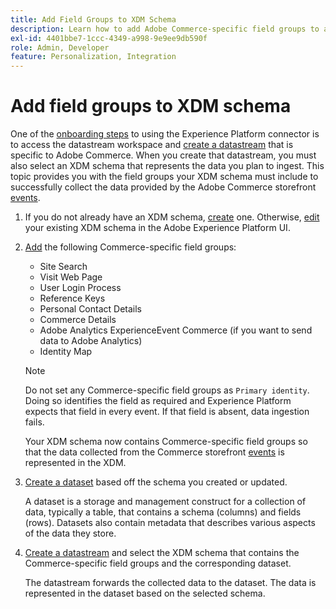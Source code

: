 ```yaml
---
title: Add Field Groups to XDM Schema
description: Learn how to add Adobe Commerce-specific field groups to an XDM schema.
exl-id: 4401bbe7-1ccc-4349-a998-9e9ee9db590f
role: Admin, Developer
feature: Personalization, Integration
---
```

# Add field groups to XDM schema

One of the [onboarding steps](overview.md#onboarding-steps) to using the Experience Platform connector is to access the datastream workspace and [create a datastream](https://experienceleague.adobe.com/docs/experience-platform/edge/datastreams/overview.html) that is specific to Adobe Commerce. When you create that datastream, you must also select an XDM schema that represents the data you plan to ingest. This topic provides you with the field groups your XDM schema must include to successfully collect the data provided by the Adobe Commerce storefront [events](events.md).

1. If you do not already have an XDM schema, [create](https://experienceleague.adobe.com/docs/experience-platform/xdm/ui/resources/schemas.html#create) one. Otherwise, [edit](https://experienceleague.adobe.com/docs/experience-platform/xdm/ui/resources/schemas.html#edit) your existing XDM schema in the Adobe Experience Platform UI.

1. [Add](https://experienceleague.adobe.com/docs/experience-platform/xdm/ui/resources/schemas.html#add-field-groups) the following Commerce-specific field groups:
    
    - Site Search 
    - Visit Web Page
    - User Login Process
    - Reference Keys
    - Personal Contact Details 
    - Commerce Details
    - Adobe Analytics ExperienceEvent Commerce (if you want to send data to Adobe Analytics)
    - Identity Map
    
    >[!NOTE]
    >
    > Do not set any Commerce-specific field groups as `Primary identity`. Doing so identifies the field as required and Experience Platform expects that field in every event. If that field is absent, data ingestion fails.
    
    Your XDM schema now contains Commerce-specific field groups so that the data collected from the Commerce storefront [events](events.md) is represented in the XDM.

1. [Create a dataset](https://experienceleague.adobe.com/docs/platform-learn/implement-mobile-sdk/experience-cloud/platform.html#create-a-dataset) based off the schema you created or updated.

    A dataset is a storage and management construct for a collection of data, typically a table, that contains a schema (columns) and fields (rows). Datasets also contain metadata that describes various aspects of the data they store.

1. [Create a datastream](https://experienceleague.adobe.com/docs/experience-platform/edge/datastreams/overview.html) and select the XDM schema that contains the Commerce-specific field groups and the corresponding dataset.

    The datastream forwards the collected data to the dataset. The data is represented in the dataset based on the selected schema.

